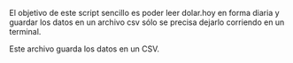El objetivo de este script sencillo es poder leer dolar.hoy
en forma diaria y guardar los datos en un archivo csv
sólo se precisa dejarlo corriendo en un terminal.

Este archivo guarda los datos en un CSV.